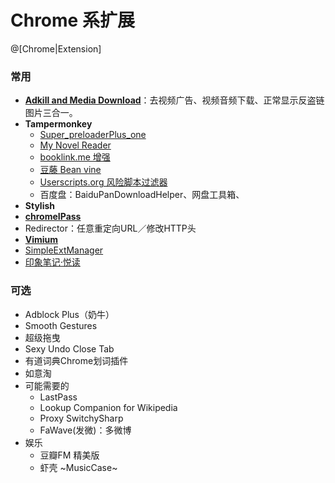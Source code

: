 Chrome 系扩展
=========

@[Chrome|Extension]

### 常用

 - **[Adkill and Media Download](https://chrome.google.com/webstore/detail/adkill-and-media-download/lcibdonokophlabplhpmmmjjbgohgcok?hl=zh-CN)**：去视频广告、视频音频下载、正常显示反盗链图片三合一。
 - **Tampermonkey**
    - [Super_preloaderPlus_one](https://userscripts.org/scripts/source/178900.user.js)
    - [My Novel Reader](https://userscripts.org/scripts/source/165951.user.js)
    - [booklink.me 增强](https://userscripts.org/scripts/source/165572.user.js)
    - [豆藤 Bean vine](http://userscripts.org/scripts/source/49911.user.js)
    - [Userscripts.org 风险脚本过滤器](https://userscripts.org/scripts/source/164600.user.js)
    - 百度盘：BaiduPanDownloadHelper、网盘工具箱、
 - **Stylish**
 - **[chromeIPass](https://chrome.google.com/webstore/detail/chromeipass/ompiailgknfdndiefoaoiligalphfdae?hl=zh-CN)**
 - Redirector：任意重定向URL／修改HTTP头
 - **[Vimium](https://chrome.google.com/webstore/detail/dbepggeogbaibhgnhhndojpepiihcmeb)**
 - [SimpleExtManager](https://chrome.google.com/webstore/detail/simpleextmanager/kniehgiejgnnpgojkdhhjbgbllnfkfdk/related)
 - [印象笔记·悦读](https://chrome.google.com/webstore/detail/iooicodkiihhpojmmeghjclgihfjdjhj)

### 可选
    
 - Adblock Plus（奶牛）
 - Smooth Gestures
 - 超级拖曳
 - Sexy Undo Close Tab
 - 有道词典Chrome划词插件
 - 如意淘
 - 可能需要的
    - LastPass
    - Lookup Companion for Wikipedia
    - Proxy SwitchySharp
    - FaWave(发微)：多微博
 - 娱乐
    - 豆瓣FM 精美版
    - 虾壳 ~MusicCase~